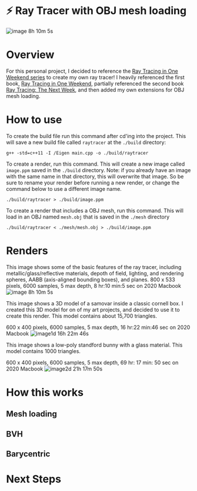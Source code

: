 # ⚡️ Ray Tracer with OBJ mesh loading

![image 8h 10m 5s](https://github.com/allangelman/ray-tracer/assets/45411265/44a65569-072e-4dcb-86cd-ca76458338bf)

# Overview

For this personal project, I decided to reference the [Ray Tracing in One Weekend series](https://raytracing.github.io/) to create my own ray tracer! I heavily referenced the first book, [Ray Tracing in One Weekend](https://raytracing.github.io/books/RayTracingInOneWeekend.html), partially referenced the second book [Ray Tracing: The Next Week](https://raytracing.github.io/books/RayTracingTheNextWeek.html), and then added my own extensions for OBJ mesh loading.

# How to use

To create the build file run this command after cd'ing into the project. This will save a new build file called `raytracer` at the `./build` directory:

```
g++ -std=c++11 -I /Eigen main.cpp -o ./build/raytracer
```

To create a render, run this command. This will create a new image called `image.ppm` saved in the `./build` directory. Note: if you already have an image with the same name in that directory, this will overwrite that image. So be sure to rename your render before running a new render, or change the command below to use a different image name.

```
./build/raytracer > ./build/image.ppm
```

To create a render that includes a OBJ mesh, run this command. This will load in an OBJ named `mesh.obj` that is saved in the `./mesh` directory

```
./build/raytracer < ./mesh/mesh.obj > ./build/image.ppm
```

# Renders

This image shows some of the basic features of the ray tracer, including metallic/glass/reflective materials, depoth of field, lighting, and rendering spheres, AABB (axis-aligned bounding boxes), and planes.
800 x 533 pixels, 6000 samples, 5 max depth, 8 hr:10 min:5 sec on 2020 Macbook
![image 8h 10m 5s](https://github.com/allangelman/ray-tracer/assets/45411265/44a65569-072e-4dcb-86cd-ca76458338bf)

This image shows a 3D model of a samovar inside a classic cornell box. I created this 3D model for on of my art projects, and decided to use it to create this render. This model contains about 15,700 triangles.

600 x 400 pixels, 6000 samples, 5 max depth, 16 hr:22 min:46 sec on 2020 Macbook
![image1d 16h 22m 46s ](https://github.com/allangelman/ray-tracer/assets/45411265/9c4a1203-0616-4330-a46b-a4caa43d9ca2)

This image shows a low-poly standford bunny with a glass material. This model contains 1000 triangles.

600 x 400 pixels, 6000 samples, 5 max depth, 69 hr: 17 min: 50 sec on 2020 Macbook
![image2d 21h 17m 50s](https://github.com/allangelman/ray-tracer/assets/45411265/8ddb90d6-3c60-4c9b-8271-742b3fb62ab9)

# How this works

## Mesh loading

## BVH

## Barycentric

# Next Steps
